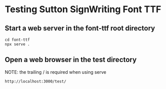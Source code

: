 # Testing Sutton SignWriting Font TTF

## Start a web server in the font-ttf root directory
    cd font-ttf
    npx serve .

## Open a web browser in the test directory
NOTE: the trailing / is required when using serve

    http://localhost:3000/test/
